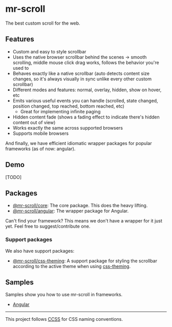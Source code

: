 # mr-scroll

The best custom scroll for the web.

## Features

- Custom and easy to style scrollbar
- Uses the native browser scrollbar behind the scenes -> smooth scrolling, middle mouse click drag works, follows the behavior you're used to
- Behaves exactly like a native scrollbar (auto detects content size changes, so it's always visually in sync unlike every other custom scrollbar)
- Different modes and features: normal, overlay, hidden, show on hover, etc
- Emits various useful events you can handle (scrolled, state changed, position changed, top reached, bottom reached, etc)
  - Great for implementing infinite paging
- Hidden content fade (shows a fading effect to indicate there's hidden content out of view)
- Works exactly the same across supported browsers
- Supports mobile browsers

And finally, we have efficient idiomatic wrapper packages for popular frameworks (as of now: angular).

## Demo

[TODO]

## Packages

- [@mr-scroll/core](./packages/core): The core package. This does the heavy lifting.
- [@mr-scroll/angular](./packages/angular): The wrapper package for Angular.

Can't find your framework? This means we don't have a wrapper for it just yet. Feel free to suggest/contribute one.

### Support packages

We also have support packages:

- [@mr-scroll/css-theming](./packages/css-theming): A support package for styling the scrollbar according to the active theme when using [css-theming](https://github.com/mrahhal/css-theming).

## Samples

Samples show you how to use mr-scroll in frameworks.

- [Angular](./samples/angular)

---

This project follows [CCSS](https://mrahhal.net/CCSS) for CSS naming conventions.

